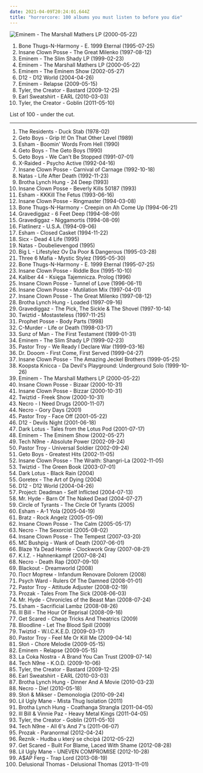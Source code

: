 ```yaml
---
date: 2021-04-09T20:24:01.644Z
title: "horrorcore: 100 albums you must listen to before you die"
---
```

![Eminem - The Marshall Mathers LP (2000-05-22)](http://coverartarchive.org/release/51544aed-52a1-42b9-aff0-9237ac3dd564/6693458596-500.jpg "Eminem - The Marshall Mathers LP (2000-05-22)")
<ol class="albums">
<li data-cover="https://img.discogs.com/rv6Vzq78QsfvRoWBBWpbft4qCrM=/fit-in/600x587/filters:strip_icc():format(jpeg):mode_rgb():quality(90)/discogs-images/R-422498-1329568603.jpeg.jpg" data-tags="hip-hop, rap, g-funk" role="button">Bone Thugs-N-Harmony - E. 1999 Eternal (1995-07-25)</li>
<li data-cover="http://coverartarchive.org/release/6dc48e79-0c9b-4bf4-b2b9-9fc40e3941d9/3499202221-500.jpg" data-tags="horrorcore" role="button">Insane Clown Posse - The Great Milenko (1997-08-12)</li>
<li data-cover="http://coverartarchive.org/release/f305300d-d3ef-314f-a260-9b2cc12705d8/2587702528-500.jpg" data-tags="rap" role="button">Eminem - The Slim Shady LP (1999-02-23)</li>
<li data-cover="http://coverartarchive.org/release/51544aed-52a1-42b9-aff0-9237ac3dd564/6693458596-500.jpg" data-tags="rap" role="button">Eminem - The Marshall Mathers LP (2000-05-22)</li>
<li data-cover="http://coverartarchive.org/release/af71f60c-a8e8-4774-a2b3-30dbfaa13bd6/26547401170-500.jpg" data-tags="rap" role="button">Eminem - The Eminem Show (2002-05-27)</li>
<li data-cover="http://coverartarchive.org/release/5efe962f-5feb-4ffc-aab6-ec924b2455c6/5261434671-500.jpg" data-tags="horrorcore, hardcore hip hop, rap" role="button">D12 - D12 World (2004-04-26)</li>
<li data-cover="http://coverartarchive.org/release/25130d2d-8a82-4956-99e7-30efd0f9ff89/5871235568-500.jpg" data-tags="rap, hip-hop" role="button">Eminem - Relapse (2009-05-15)</li>
<li data-cover="http://coverartarchive.org/release/f92d68fa-db21-4938-b72d-bfe05256e13f/1674767529-500.jpg" data-tags="rap, horrorcore" role="button">Tyler, the Creator - Bastard (2009-12-25)</li>
<li data-cover="http://coverartarchive.org/release/30648efa-3981-409c-8f85-9b92e194d736/4765759405-500.jpg" data-tags="hardcore hip-hop" role="button">Earl Sweatshirt - EARL (2010-03-03)</li>
<li data-cover="http://coverartarchive.org/release/9295d3b8-4fee-40b3-8d3a-1f87de4b12bc/4765105879-500.jpg" data-tags="alternative hip-hop, rap" role="button">Tyler, the Creator - Goblin (2011-05-10)</li>
</ol>
List of 100 - under the cut.
<!-- more -->

_________________

<ol class="albums">
<li data-cover="https://img.discogs.com/UH-NXNYfe1k-nqEcUV5YwIci4LM=/fit-in/596x600/filters:strip_icc():format(jpeg):mode_rgb():quality(90)/discogs-images/R-495554-1289060787.jpeg.jpg" data-tags="experimental" role="button">
The Residents - Duck Stab (1978-02)
</li>
<li data-cover="http://coverartarchive.org/release/f1565461-5521-41d3-bccf-40743f9fb501/9497563757-500.jpg" data-tags="golden age hip hop" role="button">
Geto Boys - Grip It! On That Other Level (1989)
</li>
<li data-cover="http://coverartarchive.org/release/6277bac3-af17-44f6-a2d8-cea4927e0d17/15915063019-500.jpg" data-tags="rap, detroit, michigan, detroit rap" role="button">
Esham - Boomin' Words From Hell (1990)
</li>
<li data-cover="http://coverartarchive.org/release/74bb7650-eb99-37bb-a4c4-0e2d0a6d4ba0/15950993987-500.jpg" data-tags="gangsta rap" role="button">
Geto Boys - The Geto Boys (1990)
</li>
<li data-cover="http://coverartarchive.org/release/cfd9ca32-2709-43bc-9cab-f4ebe02d284a/15950998521-500.jpg" data-tags="gangsta rap, southern rap" role="button">
Geto Boys - We Can't Be Stopped (1991-07-01)
</li>
<li data-cover="http://coverartarchive.org/release/e6312187-8513-4a82-bf3a-6b5d11c959c6/5729852366-500.jpg" data-tags="gangsta rap" role="button">
X-Raided - Psycho Active (1992-04-16)
</li>
<li data-cover="https://img.discogs.com/r-BBNj1LBBHNxxqYgDpc7mvDpjE=/fit-in/600x539/filters:strip_icc():format(jpeg):mode_rgb():quality(90)/discogs-images/R-15621398-1594697375-2445.jpeg.jpg" data-tags="hip-hop, detroit, juggalo, horrorcore, insane clown posse, carnival of carnage" role="button">
Insane Clown Posse - Carnival of Carnage (1992-10-18)
</li>
<li data-cover="http://coverartarchive.org/release/cfb8f268-a032-4de1-b6df-1d75b17a41c6/18896192451-500.jpg" data-tags="detroit" role="button">
Natas - Life After Death (1992-11-23)
</li>
<li data-cover="https://img.discogs.com/kVi4UKbgy0zT2tWVNFT3Kr-CnGA=/fit-in/600x598/filters:strip_icc():format(jpeg):mode_rgb():quality(90)/discogs-images/R-492190-1302215784.jpeg.jpg" data-tags="gangsta rap" role="button">
Brotha Lynch Hung - 24 Deep (1993)
</li>
<li data-cover="http://coverartarchive.org/release/bff7ce1a-50ba-475b-a5ec-dc7cd124108b/20089763513-500.jpg" data-tags="detroit, psychopathic, horrorcore, detroit rap, second wave black metal" role="button">
Insane Clown Posse - Beverly Kills 50187 (1993)
</li>
<li data-cover="http://coverartarchive.org/release/f5b5edc5-e527-4e74-8d50-ad37b3213be1/15915384565-500.jpg" data-tags="detroit, gangsta rap" role="button">
Esham - KKKill The Fetus (1993-06-16)
</li>
<li data-cover="https://img.discogs.com/rYGnelHsce98oMbmyt_XL6img-g=/fit-in/600x579/filters:strip_icc():format(jpeg):mode_rgb():quality(90)/discogs-images/R-15680849-1595798643-8925.jpeg.jpg" data-tags="hip-hop, detroit, second wave black metal" role="button">
Insane Clown Posse - Ringmaster (1994-03-08)
</li>
<li data-cover="http://coverartarchive.org/release/3e096a04-ae16-3718-b363-49061f3205e8/20638601124-500.jpg" data-tags="gangsta rap" role="button">
Bone Thugs-N-Harmony - Creepin on Ah Come Up (1994-06-21)
</li>
<li data-cover="http://coverartarchive.org/release/a7dc60a0-ff31-3c8d-8e91-6ef4a2296d4a/10728630599-500.jpg" data-tags="horrorcore, hip-hop" role="button">
Gravediggaz - 6 Feet Deep (1994-08-09)
</li>
<li data-cover="http://coverartarchive.org/release/16391843-1b35-4c68-98bc-89f5c8569c80/10728525603-500.jpg" data-tags="hip hop, underground hip-hop, hardcore rap, horrorcore, hardcore hip-hop, rza, racist, good albums" role="button">
Gravediggaz - Niggamortis (1994-08-09)
</li>
<li data-cover="http://coverartarchive.org/release/6db0abdb-cd90-491f-8554-1cd618da89d8/12905092851-500.jpg" data-tags="hip hop, underground hip-hop, horrorcore" role="button">
Flatlinerz - U.S.A. (1994-09-06)
</li>
<li data-cover="https://img.discogs.com/ULubtUcBu75EoH3Gju6uChoqaHA=/fit-in/500x499/filters:strip_icc():format(jpeg):mode_rgb():quality(90)/discogs-images/R-4642285-1371400296-5677.jpeg.jpg" data-tags="detroit, gangsta rap, horrorcore, acid rap" role="button">
Esham - Closed Casket (1994-11-22)
</li>
<li data-cover="https://img.discogs.com/f2XwaG8e7mH14L1Tgt3ZtKgHuRU=/fit-in/600x598/filters:strip_icc():format(jpeg):mode_rgb():quality(90)/discogs-images/R-491718-1404084227-4320.jpeg.jpg" data-tags="black metal, rap, gangsta rap, sacramento, horrorcore, west coast rap" role="button">
Sicx - Dead 4 Life (1995)
</li>
<li data-cover="https://img.discogs.com/3TAr5AtN95IGCn7lnBSdIBwe2Ms=/fit-in/599x599/filters:strip_icc():format(jpeg):mode_rgb():quality(90)/discogs-images/R-1243404-1368189569-5467.jpeg.jpg" data-tags="detroit, detroit rap" role="button">
Natas - Doubelievengod (1995)
</li>
<li data-cover="http://coverartarchive.org/release/b6f8616c-9d1c-44d1-b8f4-aaf9a3c17f5f/4394279316-500.jpg" data-tags="hip-hop, rap" role="button">
Big L - Lifestylez Ov Da Poor & Dangerous (1995-03-28)
</li>
<li data-cover="http://coverartarchive.org/release/d57b5ef8-ca89-4ce3-b1f4-b4f531f9cfe4/18953650600-500.jpg" data-tags="horrorcore, gangsta rap, memphis rap" role="button">
Three 6 Mafia - Mystic Stylez (1995-05-30)
</li>
<li data-cover="https://img.discogs.com/rv6Vzq78QsfvRoWBBWpbft4qCrM=/fit-in/600x587/filters:strip_icc():format(jpeg):mode_rgb():quality(90)/discogs-images/R-422498-1329568603.jpeg.jpg" data-tags="hip-hop, rap, g-funk" role="button">
Bone Thugs-N-Harmony - E. 1999 Eternal (1995-07-25)
</li>
<li data-cover="http://coverartarchive.org/release/773b1e1e-3fe6-4e8f-a5e4-117d45dd2d06/27358258265-500.jpg" data-tags="detroit" role="button">
Insane Clown Posse - Riddle Box (1995-10-10)
</li>
<li data-cover="http://coverartarchive.org/release/70fa0dca-c14f-4150-b4c8-b2bac1280026/5084166115-500.jpg" data-tags="psycho rap" role="button">
Kaliber 44 - Księga Tajemnicza. Prolog (1996)
</li>
<li data-cover="http://coverartarchive.org/release/08b78ddd-d417-426f-ad8e-0a78e06bd910/20089813897-500.jpg" data-tags="hip-hop, rap, 90s, detroit, goregrind, psychopathic, horrorcore, deathcore, brutal death metal, nsbm, deathgrind, sexy album covers, brutal deathcore, national socialist black metal, detroit rap, moshcore, altar of the metal gods, altar of the metal gods sludge, altar of the metal gods melodic metal, altar of the metal gods neo-classical metal, altar of the metal gods death metal, altar of the metal gods black metal, altar of the metal gods thrash metal, altar of the metal gods folk metal, altar of the metal gods ambient metal, altar of the metal gods nwobhm, altar of the metal gods doom metal, altar of the metal gods pagan metal, altar of the metal gods technical death metal, altar of the metal gods symphonic metal, altar of the metal gods epic metal, altar of the metal gods hardcore, altar of the metal gods power metal, altar of the metal gods industrial metal, altar of the metal gods drone metal" role="button">
Insane Clown Posse - Tunnel of Love (1996-06-11)
</li>
<li data-cover="http://coverartarchive.org/release/c6c98204-e0e8-4bce-8fe0-c78d5ba9ea52/27369913536-500.jpg" data-tags="hip-hop, rap, 90s, remix, detroit, goregrind, horrorcore, deathcore, brutal death metal, nsbm, michigan, deathgrind, insane clown posse, brutal deathcore, national socialist black metal, moshcore, altar of the metal gods, altar of the metal gods sludge, altar of the metal gods melodic metal, mmfwcl, altar of the metal gods neo-classical metal, altar of the metal gods death metal, altar of the metal gods black metal, altar of the metal gods thrash metal, altar of the metal gods folk metal, altar of the metal gods ambient metal, altar of the metal gods nwobhm, altar of the metal gods doom metal, altar of the metal gods pagan metal, altar of the metal gods technical death metal, altar of the metal gods symphonic metal, altar of the metal gods epic metal, altar of the metal gods hardcore, altar of the metal gods power metal, altar of the metal gods industrial metal, altar of the metal gods drone metal" role="button">
Insane Clown Posse - Mutilation Mix (1997-04-01)
</li>
<li data-cover="http://coverartarchive.org/release/6dc48e79-0c9b-4bf4-b2b9-9fc40e3941d9/3499202221-500.jpg" data-tags="horrorcore" role="button">
Insane Clown Posse - The Great Milenko (1997-08-12)
</li>
<li data-cover="https://img.discogs.com/GgAj17JJA5UpN3pHGRsx-Tvnsww=/fit-in/600x600/filters:strip_icc():format(jpeg):mode_rgb():quality(90)/discogs-images/R-516057-1208773429.jpeg.jpg" data-tags="gangsta rap" role="button">
Brotha Lynch Hung - Loaded (1997-09-16)
</li>
<li data-cover="http://coverartarchive.org/release/0576916d-7da1-34df-b691-7099891ad672/13034297962-500.jpg" data-tags="rap, wu-tang" role="button">
Gravediggaz - The Pick, The Sickle & The Shovel (1997-10-14)
</li>
<li data-cover="http://coverartarchive.org/release/991dbf44-6051-4c74-98f7-3a0c96a52cfb/9771616053-500.jpg" data-tags="detroit, psychopathic, detroit rap" role="button">
Twiztid - Mostasteless (1997-11-25)
</li>
<li data-cover="http://coverartarchive.org/release/630aedf8-a1a5-4d7d-ac8e-e7d55b6d8b14/27360600106-500.jpg" data-tags="rap, horrorcore, prophet posse body parts" role="button">
Prophet Posse - Body Parts (1998)
</li>
<li data-cover="http://coverartarchive.org/release/8eef5bbd-1da8-4d2e-8097-9c04a7522982/15286408570-500.jpg" data-tags="c murder" role="button">
C-Murder - Life or Death (1998-03-17)
</li>
<li data-cover="https://img.discogs.com/Te1Ki5lHQeqmS7rwB7hUebDdEDE=/fit-in/500x500/filters:strip_icc():format(jpeg):mode_rgb():quality(90)/discogs-images/R-1396708-1411774718-7851.jpeg.jpg" data-tags="hip-hop, horrorcore" role="button">
Sunz of Man - The First Testament (1999-01-31)
</li>
<li data-cover="http://coverartarchive.org/release/f305300d-d3ef-314f-a260-9b2cc12705d8/2587702528-500.jpg" data-tags="rap" role="button">
Eminem - The Slim Shady LP (1999-02-23)
</li>
<li data-cover="http://coverartarchive.org/release/6ed6f36a-2188-4978-9d51-09b5489c9a8d/1311087145-500.jpg" data-tags="horrorcore, gucci mane, ga music, i declare war, pt-we ready" role="button">
Pastor Troy - We Ready I Declare War (1999-03-16)
</li>
<li data-cover="http://coverartarchive.org/release/06490e70-ab31-4735-9667-fc1a66689807/4454427290-500.jpg" data-tags="hip hop, kool keith" role="button">
Dr. Dooom - First Come, First Served (1999-04-27)
</li>
<li data-cover="http://coverartarchive.org/release/4376e2ea-7b73-32a7-b99a-2e76f21498c2/28063954531-500.jpg" data-tags="juggalo, hip-hop" role="button">
Insane Clown Posse - The Amazing Jeckel Brothers (1999-05-25)
</li>
<li data-cover="http://coverartarchive.org/release/5015b559-831b-4123-a67a-4debc3fae39d/8136165379-500.jpg" data-tags="hip hop, horrorcore, memphis rap" role="button">
Koopsta Knicca - Da Devil's Playground: Underground Solo (1999-10-26)
</li>
<li data-cover="http://coverartarchive.org/release/51544aed-52a1-42b9-aff0-9237ac3dd564/6693458596-500.jpg" data-tags="rap" role="button">
Eminem - The Marshall Mathers LP (2000-05-22)
</li>
<li data-cover="http://coverartarchive.org/release/62fbcda8-a1c7-43e8-bc35-2735df31abf6/27370217993-500.jpg" data-tags="detroit, horrorcore" role="button">
Insane Clown Posse - Bizaar (2000-10-31)
</li>
<li data-cover="http://coverartarchive.org/release/ae969879-e20c-47d0-a366-6bb9f7e2c118/20589272117-500.jpg" data-tags="hip-hop, psychopathic, horrorcore" role="button">
Insane Clown Posse - Bizzar (2000-10-31)
</li>
<li data-cover="http://coverartarchive.org/release/350bbca1-4e79-4f05-89df-6b39f2b9b874/24168966116-500.jpg" data-tags="psychopathic" role="button">
Twiztid - Freek Show (2000-10-31)
</li>
<li data-cover="http://coverartarchive.org/release/15481c5e-3246-436c-bf9b-9bc13ee2f21d/14279695556-500.jpg" data-tags="hip-hop, drugs, necro" role="button">
Necro - I Need Drugs (2000-11-07)
</li>
<li data-cover="https://img.discogs.com/f4t7xOeAnzo_7aRx4N0PUmjD8Wg=/fit-in/600x600/filters:strip_icc():format(jpeg):mode_rgb():quality(90)/discogs-images/R-217418-1460871065-3065.jpeg.jpg" data-tags="hip hop, underground rap, death rap" role="button">
Necro - Gory Days (2001)
</li>
<li data-cover="http://coverartarchive.org/release/c5767704-3284-4b79-b19b-ce5aed07841b/17269026966-500.jpg" data-tags="hip hop, rap, dirty south, southern rap, south" role="button">
Pastor Troy - Face Off (2001-05-22)
</li>
<li data-cover="http://coverartarchive.org/release/67197045-893e-4d95-9eb0-27ca106d2170/2181640325-500.jpg" data-tags="rap" role="button">
D12 - Devils Night (2001-06-18)
</li>
<li data-cover="http://coverartarchive.org/release/a25ac7e3-3e1e-4efc-9aad-fcc4d8bdb995/9354748503-500.jpg" data-tags="horrorcore, underground rap, juggalo" role="button">
Dark Lotus - Tales from the Lotus Pod (2001-07-17)
</li>
<li data-cover="http://coverartarchive.org/release/af71f60c-a8e8-4774-a2b3-30dbfaa13bd6/26547401170-500.jpg" data-tags="rap" role="button">
Eminem - The Eminem Show (2002-05-27)
</li>
<li data-cover="http://coverartarchive.org/release/dea8d7d1-1823-4635-a536-8ca487a91e8c/5329372313-500.jpg" data-tags="rap" role="button">
Tech N9ne - Absolute Power (2002-09-24)
</li>
<li data-cover="http://coverartarchive.org/release/ef081c95-23fc-4f40-9c92-eec6ccd61148/17269005454-500.jpg" data-tags="dirty south, horrorcore, gucci mane, ga music, p troy" role="button">
Pastor Troy - Universal Soldier (2002-09-24)
</li>
<li data-cover="https://img.discogs.com/ZzFeIU7MFcwA91NuJsamflXWbIo=/fit-in/600x599/filters:strip_icc():format(jpeg):mode_rgb():quality(90)/discogs-images/R-2747354-1446282910-4934.jpeg.jpg" data-tags="gangsta rap, rap-a-lot" role="button">
Geto Boys - Greatest Hits (2002-11-05)
</li>
<li data-cover="http://coverartarchive.org/release/2605782e-2215-4a93-8d04-a256c334b33c/27374569623-500.jpg" data-tags="detroit, juggalo" role="button">
Insane Clown Posse - The Wraith: Shangri-La (2002-11-05)
</li>
<li data-cover="https://img.discogs.com/7guGlOkqq1LAICmdy2A59eZDzyE=/fit-in/249x400/filters:strip_icc():format(jpeg):mode_rgb():quality(90)/discogs-images/R-8981048-1472686302-7560.jpeg.jpg" data-tags="rap, detroit, psychopathic" role="button">
Twiztid - The Green Book (2003-07-01)
</li>
<li data-cover="https://img.discogs.com/X8QXmMnsrpWyoiMLDMx90B7Epk4=/fit-in/427x415/filters:strip_icc():format(jpeg):mode_rgb():quality(90)/discogs-images/R-476971-1133693126.jpeg.jpg" data-tags="rock, hard rock, detroit, horror, juggalo, psychopathic, horrorcore, michigan, insane clown posse, icp, blaze, twiztid, anybody killa, blaze ya dead homie, abk, mmfwcl" role="button">
Dark Lotus - Black Rain (2004)
</li>
<li data-cover="https://img.discogs.com/4-RhjT22UGVySY5XsI-UjGwlzA4=/fit-in/400x400/filters:strip_icc():format(jpeg):mode_rgb():quality(90)/discogs-images/R-392883-1112024909.jpg.jpg" data-tags="death rap" role="button">
Goretex - The Art of Dying (2004)
</li>
<li data-cover="http://coverartarchive.org/release/5efe962f-5feb-4ffc-aab6-ec924b2455c6/5261434671-500.jpg" data-tags="horrorcore, hardcore hip hop, rap" role="button">
D12 - D12 World (2004-04-26)
</li>
<li data-cover="http://coverartarchive.org/release/212377d6-7941-4101-bf37-fd9e8d2bf285/27360471920-500.jpg" data-tags="hip-hop, rap, detroit, horrorcore, michigan, strange music, wicked shit, mmfwcl" role="button">
Project: Deadman - Self Inflicted (2004-07-13)
</li>
<li data-cover="https://img.discogs.com/S52-uEekmPQAyJZ88bOCydUF7R0=/fit-in/600x592/filters:strip_icc():format(jpeg):mode_rgb():quality(90)/discogs-images/R-422757-1504441207-3746.jpeg.jpg" data-tags="rap, 2000s, horrorcore, mmfwcl, wanna get this, bloody album art" role="button">
Mr. Hyde - Barn Of The Naked Dead (2004-07-27)
</li>
<li data-cover="http://coverartarchive.org/release/69cb9942-7bc4-4ac4-8309-98b11772aedd/19966983546-500.jpg" data-tags="rap" role="button">
Circle of Tyrants - The Circle Of Tyrants (2005)
</li>
<li data-cover="http://coverartarchive.org/release/bb81a0db-1d13-4c9e-bc19-93d7efc49e7b/15915380774-500.jpg" data-tags="detroit, gangsta rap, horrorcore" role="button">
Esham - A-1 Yola (2005-04-19)
</li>
<li data-cover="https://img.discogs.com/CNiaYaRZJdGA0l_WX4RMuVW00bc=/fit-in/600x594/filters:strip_icc():format(jpeg):mode_rgb():quality(90)/discogs-images/R-3604235-1432759743-4786.jpeg.jpg" data-tags="pop" role="button">
Bratz - Rock Angelz (2005-05-09)
</li>
<li data-cover="http://coverartarchive.org/release/a8c18b35-5dee-4ced-a9f4-1c33bab0548d/27366928231-500.jpg" data-tags="hip-hop, detroit, juggalo, psychopathic, detroit rap" role="button">
Insane Clown Posse - The Calm (2005-05-17)
</li>
<li data-cover="https://img.discogs.com/aaTuji75jKVZ_ghM-dptYecpQqc=/fit-in/402x400/filters:strip_icc():format(jpeg):mode_rgb():quality(90)/discogs-images/R-1537199-1226853664.jpeg.jpg" data-tags="hip-hop" role="button">
Necro - The Sexorcist (2005-08-02)
</li>
<li data-cover="http://coverartarchive.org/release/7f4e0c1b-9f9f-427b-a654-0a85debd6edf/27366556586-500.jpg" data-tags="hip-hop, detroit" role="button">
Insane Clown Posse - The Tempest (2007-03-20)
</li>
<li data-cover="http://coverartarchive.org/release/846ebf7a-9fe3-432e-be0e-2391fb44a96b/16777456902-500.jpg" data-tags="underground hip hop, aussie, horrorcore, gore grind, shitwank, snuff porn gore rap" role="button">
MC Bushpig - Wank of Death (2007-06-01)
</li>
<li data-cover="https://img.discogs.com/jXaIWc5VUDgQIos40qRi-oMo75o=/fit-in/600x600/filters:strip_icc():format(jpeg):mode_rgb():quality(90)/discogs-images/R-1977486-1605122835-1541.jpeg.jpg" data-tags="psychopathic" role="button">
Blaze Ya Dead Homie - Clockwork Gray (2007-08-21)
</li>
<li data-cover="https://img.discogs.com/suszDkAspQfZiKQlPi0XTLyjdJQ=/fit-in/250x250/filters:strip_icc():format(jpeg):mode_rgb():quality(90)/discogs-images/R-1058825-1188845963.jpeg.jpg" data-tags="hip hop, menschenverachtende untergrundmusik" role="button">
K.I.Z. - Hahnenkampf (2007-08-24)
</li>
<li data-cover="http://coverartarchive.org/release/a98da07a-8577-4e54-b096-6f890d5747df/7790426612-500.jpg" data-tags="death rap" role="button">
Necro - Death Rap (2007-09-10)
</li>
<li data-cover="https://img.discogs.com/_I68wVyAp3hm7sdsCYPxuSS7x44=/fit-in/500x289/filters:strip_icc():format(jpeg):mode_rgb():quality(90)/discogs-images/R-15916894-1600154793-8153.jpeg.jpg" data-tags="memphis rap" role="button">
Blackout - Dreamworld (2008)
</li>
<li data-cover="https://img.discogs.com/-xA2VATwwwNdwJwTG2bkIlkWN4g=/fit-in/500x500/filters:strip_icc():format(jpeg):mode_rgb():quality(90)/discogs-images/R-1974912-1430996533-5151.jpeg.jpg" data-tags="death rap" role="button">
Пост Мортем - Infandum Renovare Dolorem (2008)
</li>
<li data-cover="https://img.discogs.com/MywmKJx4pPFl2Y-EiIVLmYdFz7I=/fit-in/600x585/filters:strip_icc():format(jpeg):mode_rgb():quality(90)/discogs-images/R-3106110-1526208457-3865.jpeg.jpg" data-tags="underground hip-hop, horrorcore" role="button">
Psych Ward - Rulers Of The Damned (2008-01-01)
</li>
<li data-cover="http://coverartarchive.org/release/85d8c51c-28db-43a9-8469-1bd633a30e04/17097995288-500.jpg" data-tags="underground rap, horrorcore, southern rap, conscious rap" role="button">
Pastor Troy - Attitude Adjuster (2008-02-19)
</li>
<li data-cover="http://coverartarchive.org/release/8f467ebb-5419-49bb-aab4-4d2877312927/27362391338-500.jpg" data-tags="rap, michigan, prozak" role="button">
Prozak - Tales From The Sick (2008-06-03)
</li>
<li data-cover="https://img.discogs.com/N5qAmeMACrftWULLTnJAo9p6B6U=/fit-in/402x400/filters:strip_icc():format(jpeg):mode_rgb():quality(90)/discogs-images/R-1536460-1226802546.jpeg.jpg" data-tags="hip-hop, rap, underground hip-hop, hardcore rap, horrorcore, hardcore hip-hop, death rap, murder rap" role="button">
Mr. Hyde - Chronicles of the Beast Man (2008-07-24)
</li>
<li data-cover="https://img.discogs.com/Q4e5oRWSnRyfHpZ6w5bcgpqpTus=/fit-in/600x614/filters:strip_icc():format(jpeg):mode_rgb():quality(90)/discogs-images/R-3791723-1370961711-7501.jpeg.jpg" data-tags="detroit" role="button">
Esham - Sacrificial Lambz (2008-08-26)
</li>
<li data-cover="https://img.discogs.com/TNY7hpyvi3I9ls-EX7EXpLdX9MA=/fit-in/600x587/filters:strip_icc():format(jpeg):mode_rgb():quality(90)/discogs-images/R-1481907-1369062249-5190.jpeg.jpg" data-tags="hip-hop, rap" role="button">
Ill Bill - The Hour Of Reprisal (2008-09-16)
</li>
<li data-cover="http://coverartarchive.org/release/5fdbc4ff-5556-4a33-b0fc-a536ffa55b69/10453801244-500.jpg" data-tags="pop, rock, punk, alternative rock, industrial, powerpop, post-hardcore, horrorcore, indi rock" role="button">
Get Scared - Cheap Tricks And Theatrics (2009)
</li>
<li data-cover="http://coverartarchive.org/release/8915ff0c-f487-4b40-928c-1f550e56feff/2842761730-500.jpg" data-tags="horrorcore" role="button">
Bloodline - Let The Blood Spill (2009)
</li>
<li data-cover="http://coverartarchive.org/release/d42068e9-4627-4a32-8127-5b1a3eaf60fe/17629111381-500.jpg" data-tags="psychopathic, horrorcore" role="button">
Twiztid - W.I.C.K.E.D. (2009-03-17)
</li>
<li data-cover="http://coverartarchive.org/release/e9803377-2162-42a4-812e-a994090509bf/27703818002-500.jpg" data-tags="hip hop, crunk, dirty south, christian, contemporary christian, contemporary christian music, bap, black, horrorcore, georgia, southern rap, sounds, south, troy, southern, batman, ccm, hip, hop, preacher, scripture, evangelism, african-american, zap, hop hop, minister, christian crunk, ministers, mangum, pastor troy, preachers, the south will rise again, missionary, boof, confederate, southern united states, boofer, mission field, kolob, auditory, scriptural, troy mangum, trip to kolob, hie to kolob, missionaries, boofed, hippety hop hop, people who use the bathroom occasionally, ordination of the ordinary, the south will rise" role="button">
Pastor Troy - Feel Me Or Kill Me (2009-04-14)
</li>
<li data-cover="https://img.discogs.com/fEcJxxHR2YXBqhsF6DHCLYo0x60=/fit-in/600x598/filters:strip_icc():format(jpeg):mode_rgb():quality(90)/discogs-images/R-2131855-1562655247-2786.jpeg.jpg" data-tags="hip-hop, horrorcore" role="button">
Słoń - Chore Melodie (2009-05-15)
</li>
<li data-cover="http://coverartarchive.org/release/25130d2d-8a82-4956-99e7-30efd0f9ff89/5871235568-500.jpg" data-tags="rap, hip-hop" role="button">
Eminem - Relapse (2009-05-15)
</li>
<li data-cover="http://coverartarchive.org/release/53417254-fc89-4bd4-9b2b-10830617f628/15185164247-500.jpg" data-tags="rap, la coka nostra, rock, underground hip-hop, house of pain" role="button">
La Coka Nostra - A Brand You Can Trust (2009-07-14)
</li>
<li data-cover="http://coverartarchive.org/release/5c1c177a-b995-4a28-bb0b-613217ee0dd7/22730775040-500.jpg" data-tags="hip-hop, hip hop, rap" role="button">
Tech N9ne - K.O.D. (2009-10-06)
</li>
<li data-cover="http://coverartarchive.org/release/f92d68fa-db21-4938-b72d-bfe05256e13f/1674767529-500.jpg" data-tags="rap, horrorcore" role="button">
Tyler, the Creator - Bastard (2009-12-25)
</li>
<li data-cover="http://coverartarchive.org/release/30648efa-3981-409c-8f85-9b92e194d736/4765759405-500.jpg" data-tags="hardcore hip-hop" role="button">
Earl Sweatshirt - EARL (2010-03-03)
</li>
<li data-cover="http://coverartarchive.org/release/08537a01-1a73-4c8d-8643-f516b3cff31c/24535167523-500.jpg" data-tags="strange music, brotha lynch hung, horrorcore" role="button">
Brotha Lynch Hung - Dinner And A Movie (2010-03-23)
</li>
<li data-cover="http://coverartarchive.org/release/783d7421-d7af-4ba6-bd79-8d15d7b2ffff/7790411641-500.jpg" data-tags="death rap, horrorcore" role="button">
Necro - Die! (2010-05-18)
</li>
<li data-cover="http://coverartarchive.org/release/24eb4f44-eb81-4422-9172-0b58a051a963/12118434451-500.jpg" data-tags="horrorcore" role="button">
Słoń & Mikser - Demonologia (2010-09-24)
</li>
<li data-cover="http://coverartarchive.org/release/95fd23cf-e5f5-45a4-82a0-1874e425eb65/13714658507-500.jpg" data-tags="memphis rap" role="button">
Lil Ugly Mane - Mista Thug Isolation (2011)
</li>
<li data-cover="http://coverartarchive.org/release/297830e6-8760-4911-bba3-5423ca05d721/18908063689-500.jpg" data-tags="horrorcore" role="button">
Brotha Lynch Hung - Coathanga Strangla (2011-04-05)
</li>
<li data-cover="http://coverartarchive.org/release/c83758c0-1c38-47fc-b9df-1f188fb1228a/25961022995-500.jpg" data-tags="rap, underground hip-hop" role="button">
Ill Bill & Vinnie Paz - Heavy Metal Kings (2011-04-05)
</li>
<li data-cover="http://coverartarchive.org/release/9295d3b8-4fee-40b3-8d3a-1f87de4b12bc/4765105879-500.jpg" data-tags="alternative hip-hop, rap" role="button">
Tyler, the Creator - Goblin (2011-05-10)
</li>
<li data-cover="http://coverartarchive.org/release/4097d402-d248-44a9-8212-b38a4523ca64/5262327973-500.jpg" data-tags="underground hip-hop" role="button">
Tech N9ne - All 6's And 7's (2011-06-07)
</li>
<li data-cover="http://coverartarchive.org/release/6efd2299-b0d4-4fb0-96ea-9dc2a2936272/3388283113-500.jpg" data-tags="hip-hop, hip hop, rap, rapcore, horrorcore, strange music" role="button">
Prozak - Paranormal (2012-04-24)
</li>
<li data-cover="https://img.discogs.com/56wAa91aq8ZMNH9dvAnvoRcRrwM=/fit-in/600x596/filters:strip_icc():format(jpeg):mode_rgb():quality(90)/discogs-images/R-5213783-1594140237-9635.jpeg.jpg" data-tags="horrorcore" role="button">
Řezník - Hudba u který se chcípá (2012-05-22)
</li>
<li data-cover="http://coverartarchive.org/release/d222fc6e-c07f-49d4-be8c-9181ddce1472/5183875860-500.jpg" data-tags="post-hardcore, horrorcore" role="button">
Get Scared - Built For Blame, Laced With Shame (2012-08-28)
</li>
<li data-cover="http://coverartarchive.org/release/a171fb49-0fc1-494d-993b-a8940fef90a7/6324207682-500.jpg" data-tags="experimental hip hop, memphis rap" role="button">
Lil Ugly Mane - UNEVEN COMPROMISE (2012-10-28)
</li>
<li data-cover="http://coverartarchive.org/release/776dc589-dd2e-4a24-a09d-1da520acea1c/4967076915-500.jpg" data-tags="rap" role="button">
A$AP Ferg - Trap Lord (2013-08-19)
</li>
<li data-cover="http://coverartarchive.org/release/c342f443-0358-4248-b1aa-7971666c28b9/5699408980-500.jpg" data-tags="horrorcore" role="button">
Delusional Thomas - Delusional Thomas (2013-11-01)
</li>
</ol>